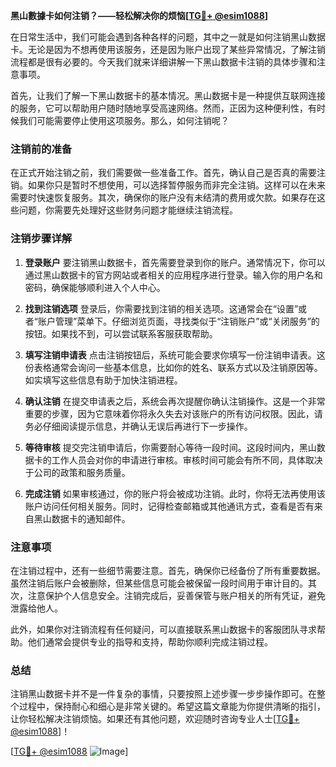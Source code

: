 **黑山數據卡如何注销？——轻松解决你的烦恼[[TG💪+ @esim1088](https://t.me/s/esim1088)]**

在日常生活中，我们可能会遇到各种各样的问题，其中之一就是如何注销黑山数据卡。无论是因为不想再使用该服务，还是因为账户出现了某些异常情况，了解注销流程都是很有必要的。今天我们就来详细讲解一下黑山数据卡注销的具体步骤和注意事项。

首先，让我们了解一下黑山数据卡的基本情况。黑山数据卡是一种提供互联网连接的服务，它可以帮助用户随时随地享受高速网络。然而，正因为这种便利性，有时候我们可能需要停止使用这项服务。那么，如何注销呢？

### 注销前的准备

在正式开始注销之前，我们需要做一些准备工作。首先，确认自己是否真的需要注销。如果你只是暂时不想使用，可以选择暂停服务而非完全注销。这样可以在未来需要时快速恢复服务。其次，确保你的账户没有未结清的费用或欠款。如果存在这些问题，你需要先处理好这些财务问题才能继续注销流程。

### 注销步骤详解

1. **登录账户**
   要注销黑山数据卡，首先需要登录到你的账户。通常情况下，你可以通过黑山数据卡的官方网站或者相关的应用程序进行登录。输入你的用户名和密码，确保能够顺利进入个人中心。

2. **找到注销选项**
   登录后，你需要找到注销的相关选项。这通常会在“设置”或者“账户管理”菜单下。仔细浏览页面，寻找类似于“注销账户”或“关闭服务”的按钮。如果找不到，可以尝试联系客服获取帮助。

3. **填写注销申请表**
   点击注销按钮后，系统可能会要求你填写一份注销申请表。这份表格通常会询问一些基本信息，比如你的姓名、联系方式以及注销原因等。如实填写这些信息有助于加快注销进程。

4. **确认注销**
   在提交申请表之后，系统会再次提醒你确认注销操作。这是一个非常重要的步骤，因为它意味着你将永久失去对该账户的所有访问权限。因此，请务必仔细阅读提示信息，并确认无误后再进行下一步操作。

5. **等待审核**
   提交完注销申请后，你需要耐心等待一段时间。这段时间内，黑山数据卡的工作人员会对你的申请进行审核。审核时间可能会有所不同，具体取决于公司的政策和服务质量。

6. **完成注销**
   如果审核通过，你的账户将会被成功注销。此时，你将无法再使用该账户访问任何相关服务。同时，记得检查邮箱或其他通讯方式，查看是否有来自黑山数据卡的通知邮件。

### 注意事项

在注销过程中，还有一些细节需要注意。首先，确保你已经备份了所有重要数据。虽然注销后账户会被删除，但某些信息可能会被保留一段时间用于审计目的。其次，注意保护个人信息安全。注销完成后，妥善保管与账户相关的所有凭证，避免泄露给他人。

此外，如果你对注销流程有任何疑问，可以直接联系黑山数据卡的客服团队寻求帮助。他们通常会提供专业的指导和支持，帮助你顺利完成注销过程。

### 总结

注销黑山数据卡并不是一件复杂的事情，只要按照上述步骤一步步操作即可。在整个过程中，保持耐心和细心是非常关键的。希望这篇文章能为你提供清晰的指引，让你轻松解决注销烦恼。如果还有其他问题，欢迎随时咨询专业人士[[TG💪+ @esim1088](https://t.me/s/esim1088)]！

[[TG💪+ @esim1088](https://t.me/s/esim1088) ![Image](https://i.postimg.cc/4NQfJmqS/Snipaste-2025-05-13-00-14-12.png)]